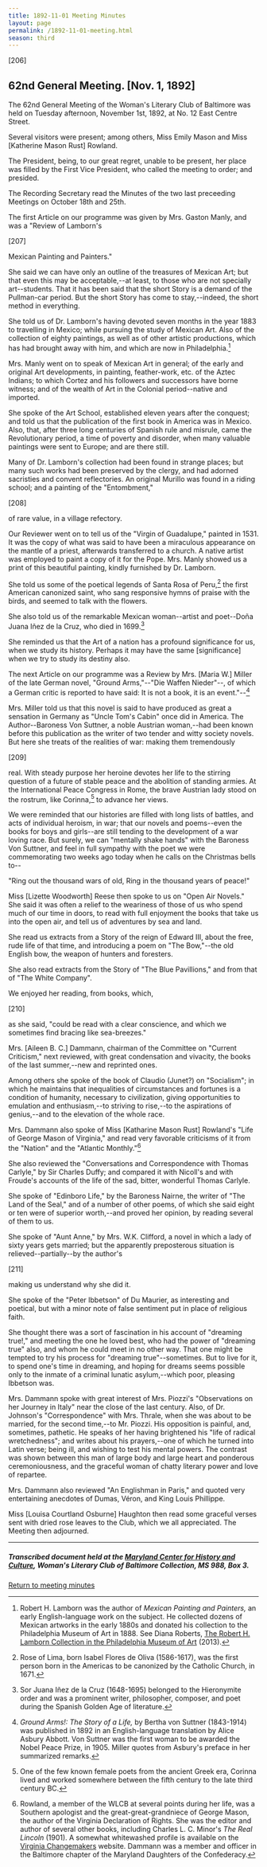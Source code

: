 ```yaml
---
title: 1892-11-01 Meeting Minutes
layout: page
permalink: /1892-11-01-meeting.html
season: third
---
```


<style>
    #maincontent{
        font-size:1.4em;
    }
</style>
[206]

## 62nd General Meeting. [Nov. 1, 1892]

The 62nd General Meeting of the Woman's Literary Club of Baltimore was held on Tuesday afternoon, November 1st, 1892, at No. 12 East Centre Street.

Several visitors were present; among others, Miss Emily Mason and Miss [Katherine Mason Rust] Rowland.

The President, being, to our great regret, unable to be present, her place was filled by the First Vice President, who called the meeting to order; and presided.

The Recording Secretary read the Minutes of the two last preceeding Meetings on October 18th and 25th.

The first Article on our programme was given by Mrs. Gaston Manly, and was a "Review of Lamborn's

[207]

Mexican Painting and Painters."

She said we can have only an outline of the treasures of Mexican Art; but that even this may be acceptable,--at least, to those who are not specially art--students. That it has been said that the short Story is a demand of the Pullman-car period. But the short Story has come to stay,--indeed, the short method in everything.

She told us of Dr. Lamborn's having devoted seven months in the year 1883 to travelling in Mexico; while pursuing the study of Mexican Art. Also of the collection of eighty paintings, as well as of other artistic productions, which has had brought away with him, and which are now in Philadelphia.[^Lamborn]

[^Lamborn]: Robert H. Lamborn was the author of _Mexican Painting and Painters,_ an early English-language work on the subject. He collected dozens of Mexican artworks in the early 1880s and donated his collection to the Philadelphia Museum of Art in 1888.  See Diana Roberts, [The Robert H. Lamborn Collection in the Philadelphia Museum of Art](https://www.researchgate.net/publication/236889982_The_Robert_H_lamborn_Collection_in_the_Philadelphia_Museum_of_Art) (2013).

Mrs. Manly went on to speak of Mexican Art in general; of the early and original Art developments, in painting, feather-work, etc. of the Aztec Indians; to which Cortez and his followers and successors have borne witness; and of the wealth of Art in the Colonial period--native and imported.

She spoke of the Art School, established eleven years after the conquest; and told us that the publication of the first book in America was in Mexico. Also, that, after three long centuries of Spanish rule and misrule, came the Revolutionary period, a time of poverty and disorder, when many valuable paintings were sent to Europe; and are there still.

Many of Dr. Lamborn's collection had been found in strange places; but many such works had been preserved by the clergy, and had adorned sacristies and convent reflectories. An original Murillo was found in a riding school; and a painting of the "Entombment,"

[208]

of rare value, in a village refectory.

Our Reviewer went on to tell us of the "Virgin of Guadalupe," painted in 1531. It was the copy of what was said to have been a miraculous appearance on the mantle of a priest, afterwards transferred to a church. A native artist was employed to paint a copy of it for the Pope. Mrs. Manly showed us a print of this beautiful painting, kindly furnished by Dr. Lamborn.

She told us some of the poetical legends of Santa Rosa of Peru,[^Rose] the first American canonized saint, who sang responsive hymns of praise with the birds, and seemed to talk with the flowers.

[^Rose]: Rose of Lima, born Isabel Flores de Oliva (1586-1617), was the first person born in the Americas to be canonized by the Catholic Church, in 1671.
 
She also told us of the remarkable Mexican woman--artist and poet--Doña Juana Iñez de la Cruz, who died in 1699.[^SorJuana]

[^SorJuana]: Sor Juana Iñez de la Cruz (1648-1695) belonged to the Hieronymite order and was a prominent writer, philosopher, composer, and poet during the Spanish Golden Age of literature.
 
She reminded us that the Art of a nation has a profound significance for us, when we study its history. Perhaps it may have the same [significance] when we try to study its destiny also.

The next Article on our programme was a Review by Mrs. [Maria W.] Miller of the late German novel, "Ground Arms,"--"Die Waffen Nieder"--, of which a German critic is reported to have said: It is not a book, it is an event."--[^Ground]

[^Ground]: _Ground Arms!: The Story of a Life,_ by Bertha von Suttner (1843-1914) was published in 1892 in an English-language translation by Alice Asbury Abbott. Von Suttner was the first woman to be awarded the Nobel Peace Prize, in 1905. Miller quotes from Asbury's preface in her summarized remarks.

Mrs. Miller told us that this novel is said to have produced as great a sensation in Germany as "Uncle Tom's Cabin" once did in America. The Author--Baroness Von Suttner, a noble Austrian woman,--had been known before this publication as the writer of two tender and witty society novels. But here she treats of the realities of war: making them tremendously

[209]

real. With steady purpose her heroine devotes her life to the stirring question of a future of stable peace and the abolition of standing armies. At the International Peace Congress in Rome, the brave Austrian lady stood on the rostrum, like Corinna,[^Corinna] to advance her views.

[^Corinna]: One of the few known female poets from the ancient Greek era, Corinna lived and worked somewhere between the fifth century to the late third century BC.

We were reminded that our histories are filled with long lists of battles, and acts of individual heroism, in war; that our novels and poems--even the books for boys and girls--are still tending to the development of a war loving race. But surely, we can "mentally shake hands" with the Baroness Von Suttner, and feel in full sympathy with the poet we were commemorating two weeks ago today when he calls on the Christmas bells to--

<POETRY>
"Ring out the thousand wars of old,
Ring in the thousand years of peace!"
</POETRY>

Miss [Lizette Woodworth] Reese then spoke to us on "Open Air Novels." She said it was often a relief to the weariness of those of us who spend much of our time in doors, to read with full enjoyment the books that take us into the open air, and tell us of adventures by sea and land.

She read us extracts from a Story of the reign of Edward III, about the free, rude life of that time, and introducing a poem on "The Bow,"--the old English bow, the weapon of hunters and foresters.

She also read extracts from the Story of "The Blue Pavillions," and from that of "The White Company".

We enjoyed her reading, from books, which,

[210]

as she said, "could be read with a clear conscience, and which we sometimes find bracing like sea-breezes."

Mrs. [Aileen B. C.] Dammann, chairman of the Committee on "Current Criticism," next reviewed, with great condensation and vivacity, the books of the last summer,--new and reprinted ones.

Among others she spoke of the book of Claudio (Junet?) on "Socialism"; in which he maintains that inequalities of circumstances and fortunes is a condition of humanity, necessary to civilization, giving opportunities to emulation and enthusiasm,--to striving to rise,--to the aspirations of genius,--and to the elevation of the whole race.

Mrs. Dammann also spoke of Miss [Katharine Mason Rust] Rowland's "Life of George Mason of Virginia," and read very favorable criticisms of it from the "Nation" and the "Atlantic Monthly."[^Rowland]

[^Rowland]: Rowland, a member of the WLCB at several points during her life, was a Southern apologist and the great-great-grandniece of George Mason, the author of the Virginia Declaration of Rights. She was the editor and author of several other books, including Charles L. C. Minor's _The Real Lincoln_ (1901). A somewhat whitewashed profile is available on the [Virginia Changemakers](https://edu.lva.virginia.gov/changemakers/items/show/220) website. Dammann was a member and officer in the Baltimore chapter of the Maryland Daughters of the Confederacy.

She also reviewed the "Conversations and Correspondence with Thomas Carlyle," by Sir Charles Duffy; and compared it with Nicoll's and with Froude's accounts of the life of the sad, bitter, wonderful Thomas Carlyle.

She spoke of "Edinboro Life," by the Baroness Nairne, the writer of "The Land of the Seal," and of a number of other poems, of which she said eight or ten were of superior worth,--and proved her opinion, by reading several of them to us.

She spoke of "Aunt Anne," by Mrs. W.K. Clifford, a novel in which a lady of sixty years gets married; but the apparently preposterous situation is relieved--partially--by the author's

[211]

making us understand why she did it.

She spoke of the "Peter Ibbetson" of Du Maurier, as interesting and poetical, but with a minor note of false sentiment put in place of religious faith.

She thought there was a sort of fascination in his account of "dreaming true!," and meeting the one he loved best, who had the power of "dreaming true" also, and whom he could meet in no other way. That one might be tempted to try his process for "dreaming true"--sometimes. But to live for it, to spend one's time in dreaming, and hoping for dreams seems possible only to the inmate of a criminal lunatic asylum,--which poor, pleasing Ibbetson was.

Mrs. Dammann spoke with great interest of Mrs. Piozzi's "Observations on her Journey in Italy" near the close of the last century. Also, of Dr. Johnson's "Correspondence" with Mrs. Thrale, when she was about to be married, for the second time,--to Mr. Piozzi. His opposition is painful, and, sometimes, pathetic. He speaks of her having brightened his "life of radical wretchedness"; and writes about his prayers,--one of which he turned into Latin verse; being ill, and wishing to test his mental powers. The contrast was shown between this man of large body and large heart and ponderous ceremoniousness, and the graceful woman of chatty literary power and love of repartee.

Mrs. Dammann also reviewed "An Englishman in Paris," and quoted very entertaining anecdotes of Dumas, Véron, and King Louis Phillippe.

Miss [Louisa Courtland Osburne] Haughton then read some graceful verses sent with dried rose leaves to the Club, which we all appreciated. The Meeting then adjourned.

<hr>

##### Transcribed document held at the [Maryland Center for History and Culture](http://mdhs.org/), Woman's Literary Club of Baltimore Collection, MS 988, Box 3. 

[Return to meeting minutes](https://wlcb.github.io/archive/search/index.html?q=%2Bseason%3Athird)